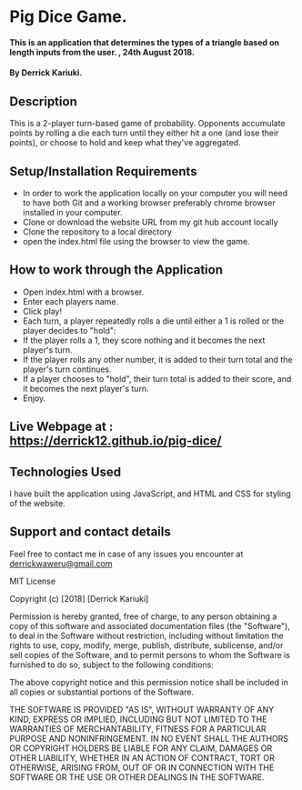 # Pig Dice Game.
#### This is an application that determines the types of a triangle based on length inputs from the user. ,  24th August 2018.
#### By Derrick Kariuki.
## Description
This is a 2-player turn-based game of probability. Opponents accumulate points by rolling a die each turn until they either hit a one (and lose their points), or choose to hold and keep what they've aggregated.
## Setup/Installation Requirements
* In order to work the application locally on your computer you will need to have both Git and a working browser preferably chrome browser installed in your computer.
* Clone or download the website URL from my git hub account locally
* Clone the repository to a local directory
* open the index.html file using the browser to view the game.

## How to work through the Application
* Open index.html with a browser.
* Enter each players name.
* Click play!
* Each turn, a player repeatedly rolls a die until either a 1 is rolled or the player decides to "hold":
* If the player rolls a 1, they score nothing and it becomes the next player's turn.
* If the player rolls any other number, it is added to their turn total and the player's turn continues.
* If a player chooses to "hold", their turn total is added to their score, and it becomes the next player's turn.
* Enjoy.

## Live Webpage at : https://derrick12.github.io/pig-dice/

## Technologies Used
I have built the application using JavaScript, and HTML and CSS for styling of the website.

## Support and contact details
Feel free to contact me in case of any issues you encounter at derrickwaweru@gmail.com

MIT License

Copyright (c) [2018] [Derrick Kariuki]

Permission is hereby granted, free of charge, to any person obtaining a copy
of this software and associated documentation files (the "Software"), to deal
in the Software without restriction, including without limitation the rights
to use, copy, modify, merge, publish, distribute, sublicense, and/or sell
copies of the Software, and to permit persons to whom the Software is
furnished to do so, subject to the following conditions:

The above copyright notice and this permission notice shall be included in all
copies or substantial portions of the Software.

THE SOFTWARE IS PROVIDED "AS IS", WITHOUT WARRANTY OF ANY KIND, EXPRESS OR
IMPLIED, INCLUDING BUT NOT LIMITED TO THE WARRANTIES OF MERCHANTABILITY,
FITNESS FOR A PARTICULAR PURPOSE AND NONINFRINGEMENT. IN NO EVENT SHALL THE
AUTHORS OR COPYRIGHT HOLDERS BE LIABLE FOR ANY CLAIM, DAMAGES OR OTHER
LIABILITY, WHETHER IN AN ACTION OF CONTRACT, TORT OR OTHERWISE, ARISING FROM,
OUT OF OR IN CONNECTION WITH THE SOFTWARE OR THE USE OR OTHER DEALINGS IN THE
SOFTWARE.
